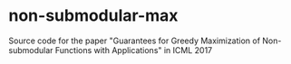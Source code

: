 # non-submodular-max
Source code for the paper "Guarantees for Greedy  Maximization of Non-submodular Functions with Applications" in ICML 2017

